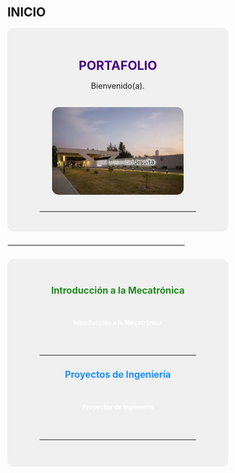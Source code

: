 # INICIO
<!-- PORTAFOLIO -->
<div align="center" style="background-color:#f0f0f0; padding: 30px; border-radius: 15px;">

  <h1 style="color:#4b0082;">PORTAFOLIO</h1>
  <p style="font-size:18px;">Bienvenido(a).</p>
  
  <!-- Imagen de portada -->
  <img src="assets/imgs/ibero.jpeg" alt="Portada" width="300" style="border-radius:15px; margin:20px 0;">

  <hr style="border:1px solid #ccc; width:80%;">

</div>

<hr style="border:1px solid #ccc; width:80%; margin:30px 0;">


<div align="center" style="background-color:#f0f0f0; padding: 30px; border-radius: 15px;">
  <!-- Introducción a la Mecatrónica -->
  <h2 style="color:#228b22;"> Introducción a la Mecatrónica</h2>
  <a href="https://karenpastrana.github.io/PORTAFOLIO/INTRODUCCIÓN_A_LA_MECATRÓNICA/1_INTRO/" style="display:inline-block; background-image:url('assets/imgs/F1.jpg'); background-size:cover; color:white; text-decoration:none; padding:25px 40px; border-radius:15px; font-weight:bold; margin:10px;">Introducción a la Mecatrónica</a>

  <hr style="border:1px solid #ccc; width:80%; margin:30px 0;">

  <!-- Proyectos de Ingeniería -->
  <h2 style="color:#1e90ff;">Proyectos de Ingeniería</h2>
  <a href="https://karenpastrana.github.io/PORTAFOLIO/PROYECTOS_DE_INGENIERÍA/1_PROYECTOS/" style="display:inline-block; background-image:url('assets/imgs/F2.jpg'); background-size:cover; color:white; text-decoration:none; padding:25px 40px; border-radius:15px; font-weight:bold; margin:10px;">Proyectos de Ingeniería</a>

  <hr style="border:1px solid #ccc; width:80%; margin:30px 0;">

</div>








